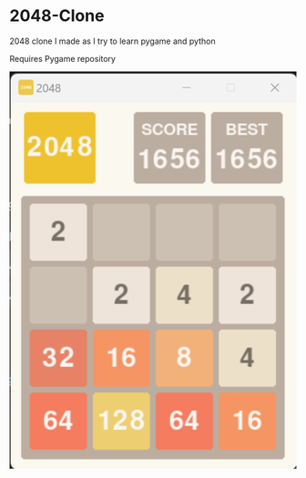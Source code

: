 # 2048-Clone
2048 clone I made as I try to learn pygame and python

Requires Pygame repository

![screenshot](https://github.com/MrCars0n/2048-Clone/blob/main/2048%20Screenshot.png?raw=true)
